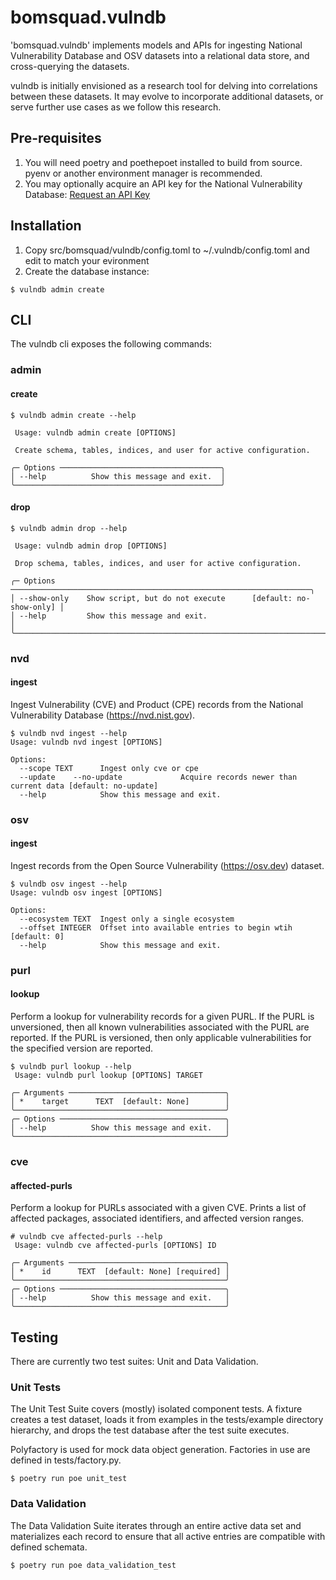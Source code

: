 # bomsquad.vulndb

'bomsquad.vulndb' implements models and APIs for ingesting National Vulnerability Database and OSV datasets
into a relational data store, and cross-querying the datasets.

vulndb is initially envisioned as a research tool for delving into correlations between these datasets. It
may evolve to incorporate additional datasets, or serve further use cases as we follow this research.

## Pre-requisites

1. You will need poetry and poethepoet installed to build from source. pyenv or another environment
   manager is recommended.
2. You may optionally acquire an API key for the National Vulnerability Database: [Request an API Key](https://nvd.nist.gov/developers/request-an-api-key)

## Installation

1. Copy src/bomsquad/vulndb/config.toml to ~/.vulndb/config.toml and edit to match your evironment
2. Create the database instance:
```
$ vulndb admin create
```

## CLI

The vulndb cli exposes the following commands:

### admin

#### create

```
$ vulndb admin create --help

 Usage: vulndb admin create [OPTIONS]

 Create schema, tables, indices, and user for active configuration.

╭─ Options ────────────────────────────────────╮
│ --help          Show this message and exit.  │
╰──────────────────────────────────────────────╯
```

#### drop

```
$ vulndb admin drop --help

 Usage: vulndb admin drop [OPTIONS]

 Drop schema, tables, indices, and user for active configuration.

╭─ Options ───────────────────────────────────────────────────────────────────╮
│ --show-only    Show script, but do not execute      [default: no-show-only] │
│ --help         Show this message and exit.                                  │
╰─────────────────────────────────────────────────────────────────────────────╯
```


### nvd

#### ingest

Ingest Vulnerability (CVE) and Product (CPE) records from the National Vulnerability Database (https://nvd.nist.gov).

```
$ vulndb nvd ingest --help
Usage: vulndb nvd ingest [OPTIONS]

Options:
  --scope TEXT      Ingest only cve or cpe
  --update    --no-update             Acquire records newer than current data [default: no-update]
  --help            Show this message and exit.
```

### osv

#### ingest

Ingest records from the Open Source Vulnerability (https://osv.dev) dataset.

```
$ vulndb osv ingest --help
Usage: vulndb osv ingest [OPTIONS]

Options:
  --ecosystem TEXT  Ingest only a single ecosystem
  --offset INTEGER  Offset into available entries to begin wtih  [default: 0]
  --help            Show this message and exit.
```

### purl

#### lookup

Perform a lookup for vulnerability records for a given PURL. If the PURL is unversioned, then
all known vulnerabilities associated with the PURL are reported. If the PURL is versioned, then
only applicable vulnerabilities for the specified version are reported.

```
$ vulndb purl lookup --help
 Usage: vulndb purl lookup [OPTIONS] TARGET

╭─ Arguments ───────────────────────────────────╮
│ *    target      TEXT  [default: None]        │
╰───────────────────────────────────────────────╯
╭─ Options ─────────────────────────────────────╮
│ --help          Show this message and exit.   │
╰───────────────────────────────────────────────╯
```

### cve

#### affected-purls

Perform a lookup for PURLs associated with a given CVE. Prints a list of affected packages,
associated identifiers, and affected version ranges.

```
# vulndb cve affected-purls --help
 Usage: vulndb cve affected-purls [OPTIONS] ID

╭─ Arguments ───────────────────────────────────╮
│ *    id      TEXT  [default: None] [required] │
╰───────────────────────────────────────────────╯
╭─ Options ─────────────────────────────────────╮
│ --help          Show this message and exit.   │
╰───────────────────────────────────────────────╯
```

## Testing

There are currently two test suites: Unit and Data Validation.

### Unit Tests

The Unit Test Suite covers (mostly) isolated component tests. A fixture creates a
test dataset, loads it from examples in the tests/example directory hierarchy, and
drops the test database after the test suite executes.

Polyfactory is used for mock data object generation. Factories in use are defined in
tests/factory.py.

```
$ poetry run poe unit_test
```

### Data Validation

The Data Validation Suite iterates through an entire active data set and materializes
each record to ensure that all active entries are compatible with defined schemata.

```
$ poetry run poe data_validation_test
```
